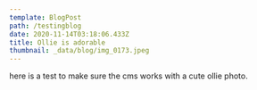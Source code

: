 ```yaml
---
template: BlogPost
path: /testingblog
date: 2020-11-14T03:18:06.433Z
title: Ollie is adorable
thumbnail: _data/blog/img_0173.jpeg
---
```

here is a test to make sure the cms works with a cute ollie photo.